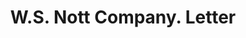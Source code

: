 ---
doi: 10.7916/D8S76TB8
date_other: '1891'
date_other_textual: '1891'
form: correspondence
genre:
- Letters (correspondence)
name:
- W.S. Nott Company
object_in_context_url: https://biggert.cul.columbia.edu/items/view/ave_biggert_00659
subject_hierarchical_geographic:
- Minneapolis, Minnesota, United States
subject_name:
- W.S. Nott Company
title: W.S. Nott Company. Letter
sort_title: W.S. Nott Company. Letter
call_number: ave_biggert_00659
coordinates:
- 44.983333333333334,-93.26666666666667
pid: ave_biggert_00659
identifiers: ave_biggert_00659
thumbnail: https://derivativo-3.library.columbia.edu/iiif/2/ldpd:345530/full/!256,256/0/native.jpg
permalink: "/biggert/ave_biggert_00659/"
layout: iiif-image-page
---